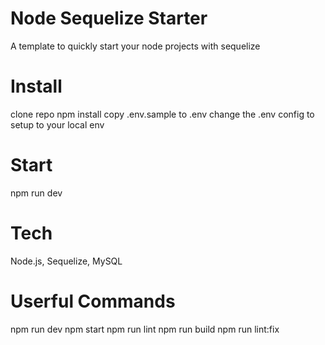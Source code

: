 # Node Sequelize Starter
 A template to quickly start your node projects with sequelize

# Install
 clone repo
 npm install
 copy .env.sample to .env
 change the .env config to setup to your local env
 
# Start
 npm run dev
 
# Tech
Node.js, Sequelize, MySQL
 
# Userful Commands
 npm run dev
 npm start
 npm run lint
 npm run build
 npm run lint:fix
